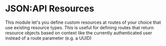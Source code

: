 # JSON:API Resources

This module let's you define custom resources at routes of your choice that use 
existing resource types. This is useful for defining routes that return resource
 objects based on context like the currently authenticated user instead of a
route parameter (e.g. a UUID)
